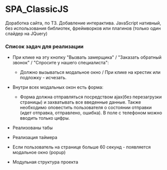 # SPA_ClassicJS
Доработка сайта, по ТЗ. Добавление интерактива.
JavaScript нативный, без использования библиотек, фреймворков или плагинов (только один слайдер на JQuery)

### Список задач для реализации

- При клике на эту кнопку "Вызвать замерщика" / "Заказать обратный звонок" / "Спросите у нашего специалиста":
    + Должно вызываться модальное окно / При клике на крестик или подложку - исчезать.

- Внутри всех модальных окон есть форма:
    + Форма должна отправляться посредством ajax(без перезагрузки страницы) и захватывать все введенные данные. Также необходимо оповестить пользователя о состоянии отправки (идет отправка, отправлено, ошибка). В поле с телефоном можно вводить только цифры.

- Реализованы табы

- Реализация таймера

- Если пользователь на странице больше 60 секунд - появляется модальное окно (popup)

- Модульная структура проекта

